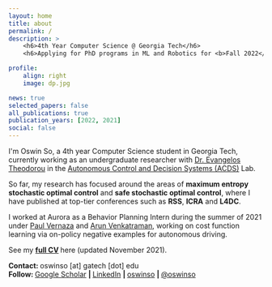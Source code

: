 ```yaml
---
layout: home
title: about
permalink: /
description: >
    <h6>4th Year Computer Science @ Georgia Tech</h6>
    <h6>Applying for PhD programs in ML and Robotics for <b>Fall 2022</b></h6><br>

profile:
    align: right
    image: dp.jpg

news: true
selected_papers: false
all_publications: true
publication_years: [2022, 2021]
social: false
---
```


I'm Oswin So, a 4th year Computer Science student in Georgia Tech, currently working as an
undergraduate researcher with
<a href="https://scholar.google.com/citations?user=dG9MV7oAAAAJ&hl=en" target="_blank">Dr. Evangelos Theodorou</a>
in the
<a href="https://sites.gatech.edu/acds/" target="_blank">Autonomous Control and Decision Systems (ACDS)</a>
Lab.

So far, my research has focused around the areas of **maximum entropy stochastic optimal control** and
**safe stochastic optimal control**, where I have published at top-tier conferences such as
**RSS**, **ICRA** and **L4DC**.

I worked at Aurora as a Behavior Planning Intern during the summer of 2021 under
<a href="https://scholar.google.com/citations?user=daYjNkAAAAAJ&hl=en" target="_blank">Paul Vernaza</a>
and
<a href="https://scholar.google.com/citations?user=Nt4rO1EAAAAJ&hl=en" target="_blank">Arun Venkatraman</a>,
working on cost function learning via on-policy negative examples for autonomous driving.

See my
<b>
    <a href="{{ site.resume_path | prepend: 'https://oswinso.github.io/assets/pdf/' }}" target="_blank">full CV</a>
</b>
here (updated November 2021).

<strong>Contact: </strong> oswinso [at] gatech [dot] edu  
<strong>Follow: </strong>
<a href="https://scholar.google.com/citations?user=AwlxGQgAAAAJ" target="_blank" title="Google Scholar">
    <i class="ai ai-google-scholar"></i> Google Scholar</a>
<strong> | </strong>
<a href="https://www.linkedin.com/in/oswinso" target="_blank" title="LinkedIn">
    <i class="fab fa-linkedin"></i> LinkedIn</a>
<strong> | </strong>
<a href="https://github.com/oswinso" target="_blank" title="GitHub">
    <i class="fab fa-github"></i> oswinso</a>
<strong> | </strong>
<a href="https://twitter.com/oswinso" target="_blank" title="GitHub">
    <i class="fab fa-twitter"></i> @oswinso</a>
<br><br>
